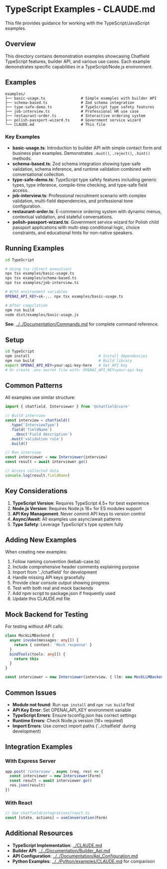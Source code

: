 # TypeScript Examples - CLAUDE.md

This file provides guidance for working with the TypeScript/JavaScript examples.

## Overview

This directory contains demonstration examples showcasing Chatfield TypeScript features, builder API, and various use cases. Each example demonstrates specific capabilities in a TypeScript/Node.js environment.

## Examples

```
examples/
├── basic-usage.ts                # Simple examples with builder API
├── schema-based.ts               # Zod schema integration
├── type-safe-demo.ts             # TypeScript type safety features
├── job-interview.ts              # Professional HR use case
├── restaurant-order.ts           # Interactive ordering system
├── polish-passport-wizard.ts     # Government service wizard
└── CLAUDE.md                     # This file
```

### Key Examples

- **basic-usage.ts**: Introduction to builder API with simple contact form and business plan examples. Demonstrates `.must()`, `.reject()`, `.hint()` methods.
- **schema-based.ts**: Zod schema integration showing type-safe validation, schema inference, and runtime validation combined with conversational collection.
- **type-safe-demo.ts**: TypeScript type safety features including generic types, type inference, compile-time checking, and type-safe field access.
- **job-interview.ts**: Professional recruitment scenario with complex validation, multi-field dependencies, and professional tone configuration.
- **restaurant-order.ts**: E-commerce ordering system with dynamic menus, contextual validation, and stateful conversations.
- **polish-passport-wizard.ts**: Government service wizard for Polish child passport applications with multi-step conditional logic, choice constraints, and educational hints for non-native speakers.

## Running Examples

```bash
cd TypeScript

# Using tsx (direct execution)
npx tsx examples/basic-usage.ts
npx tsx examples/schema-based.ts
npx tsx examples/job-interview.ts

# With environment variables
OPENAI_API_KEY=sk-... npx tsx examples/basic-usage.ts

# After compilation
npm run build
node dist/examples/basic-usage.js
```

**See**: [../../Documentation/Commands.md](../../Documentation/Commands.md) for complete command reference.

## Setup

```bash
cd TypeScript
npm install                               # Install dependencies
npm run build                             # Build library
export OPENAI_API_KEY=your-api-key-here   # Set API key
# Or create .env.secret file with: OPENAI_API_KEY=your-api-key
```

## Common Patterns

All examples use similar structure:

```typescript
import { chatfield, Interviewer } from '@chatfield/core'

// Build interview
const interview = chatfield()
  .type('InterviewType')
  .field('fieldName')
    .desc('Field description')
  .must('validation rule')
  .build()

// Run interview
const interviewer = new Interviewer(interview)
const result = await interviewer.go()

// Access collected data
console.log(result.fieldName)
```

## Key Considerations

1. **TypeScript Version**: Requires TypeScript 4.5+ for best experience
2. **Node.js Version**: Requires Node.js 16+ for ES modules support
3. **API Key Management**: Never commit API keys to version control
4. **Async/Await**: All examples use async/await patterns
5. **Type Safety**: Leverage TypeScript's type system fully

## Adding New Examples

When creating new examples:

1. Follow naming convention (kebab-case.ts)
2. Include comprehensive header comments explaining purpose
3. Import from '../chatfield' for development
4. Handle missing API keys gracefully
5. Provide clear console output showing progress
6. Test with both real and mock backends
7. Add npm script to package.json if frequently used
8. Update this CLAUDE.md file

## Mock Backend for Testing

For testing without API calls:

```typescript
class MockLLMBackend {
  async invoke(messages: any[]) {
    return { content: 'Mock response' }
  }
  bindTools(tools: any[]) {
    return this
  }
}

const interviewer = new Interviewer(interview, { llm: new MockLLMBackend() })
```

## Common Issues

- **Module not found**: Run `npm install` and `npm run build` first
- **API Key Error**: Set OPENAI_API_KEY environment variable
- **TypeScript Errors**: Ensure tsconfig.json has correct settings
- **Runtime Errors**: Check Node.js version (16+ required)
- **Import Errors**: Use correct import paths ('../chatfield' during development)

## Integration Examples

### With Express Server
```typescript
app.post('/interview', async (req, res) => {
  const interviewer = new Interviewer(Form)
  const result = await interviewer.go()
  res.json(result)
})
```

### With React
```typescript
// See chatfield/integrations/react.ts
const [state, actions] = useConversation(Form)
```

## Additional Resources

- **TypeScript Implementation**: [../CLAUDE.md](../CLAUDE.md)
- **Builder API**: [../../Documentation/Builder_Api.md](../../Documentation/Builder_Api.md)
- **API Configuration**: [../../Documentation/Api_Configuration.md](../../Documentation/Api_Configuration.md)
- **Python Examples**: [../../Python/examples/CLAUDE.md](../../Python/examples/CLAUDE.md) for comparison

